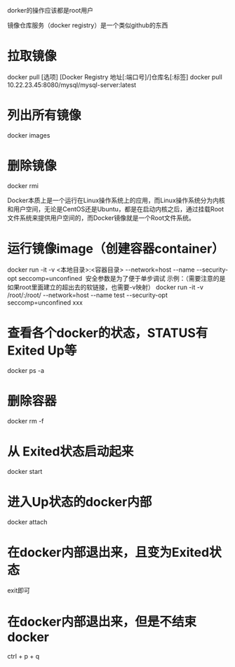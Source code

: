 dorker的操作应该都是root用户

镜像仓库服务（docker registry）是一个类似github的东西

# 拉取镜像
docker pull [选项] [Docker Registry 地址[:端口号]/]仓库名[:标签]
docker pull 10.22.23.45:8080/mysql/mysql-server:latest

# 列出所有镜像
docker images

# 删除镜像
docker rmi <image ID>

Docker本质上是一个运行在Linux操作系统上的应用，而Linux操作系统分为内核和用户空间，无论是CentOS还是Ubuntu，都是在启动内核之后，通过挂载Root文件系统来提供用户空间的，而Docker镜像就是一个Root文件系统。
# 运行镜像image（创建容器container）
docker run -it -v <本地目录>:<容器目录> --network=host --name <NAMES> --security-opt seccomp=unconfined <IMAGE ID> 安全参数是为了便于单步调试
示例：（需要注意的是如果root里面建立的超出去的软链接，也需要-v映射）
docker run -it -v /root/:/root/ --network=host --name test --security-opt seccomp=unconfined xxx

# 查看各个docker的状态，STATUS有 Exited Up等
docker ps -a

# 删除容器
docker rm -f <CONTAINER ID>

# 从 Exited状态启动起来
docker start <CONTAINER ID>

# 进入Up状态的docker内部
docker attach <CONTAINER ID>

# 在docker内部退出来，且变为Exited状态
exit即可

# 在docker内部退出来，但是不结束docker
ctrl + p + q